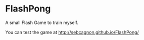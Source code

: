 FlashPong
=========

A small Flash Game to train myself.

You can test the game at http://sebcagnon.github.io/FlashPong/
